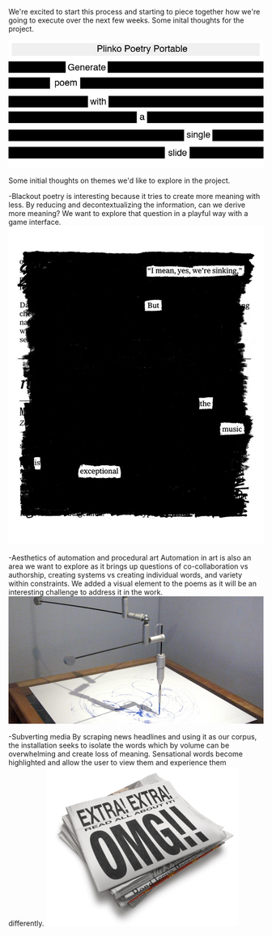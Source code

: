We're excited to start this process and starting to piece together how we're going to execute over the next few weeks. Some inital thoughts for the project. 

![Cover Image](../project_images/cover.jpg?raw=true "Cover Image")

Some initial thoughts on themes we'd like to explore in the project. 

-Blackout poetry is interesting because it tries to create more meaning with less. By reducing and decontextualizing the information, can we derive more meaning? We want to explore that question in a playful way with a game interface. 
![Blackout Poetry](../project_images/poem1.jpg?raw=true "Blackout Poetry")

-Aesthetics of automation and procedural art
Automation in art is also an area we want to explore as it brings up questions of co-collaboration vs authorship, creating systems vs creating individual words, and variety within constraints. We added a visual element to the poems as it will be an interesting challenge to address it in the work. 
![Automation](../project_images/automate.png?raw=true "Automation")

-Subverting media
By scraping news headlines and using it as our corpus, the installation seeks to isolate the words which by volume can be overwhelming and create loss of meaning. Sensational words become highlighted and allow the user to view them and experience them differently. 
![Headlines](../project_images/headline.jpg?raw=true "Headlines")








